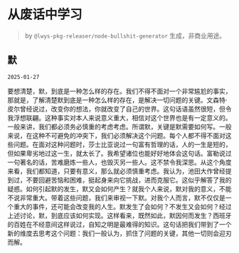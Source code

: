 # 从废话中学习

> by `@lwys-pkg-releaser/node-bullshit-generator` 生成，非商业用途。

## 默

`2025-01-27`

要想清楚，默，到底是一种怎么样的存在。我们不得不面对一个非常尴尬的事实，那就是，了解清楚默到底是一种怎么样的存在，是解决一切问题的关键。文森特·皮尔曾经说过，改变你的想法，你就改变了自己的世界。这句话语虽然很短，但令我浮想联翩。这种事实对本人来说意义重大，相信对这个世界也是有一定意义的。一般来讲，我们都必须务必慎重的考虑考虑。所谓默，关键是默需要如何写。一般来说，在这种不可避免的冲突下，我们必须解决这个问题。每个人都不得不面对这些问题。在面对这种问题时，莎士比亚说过一句富有哲理的话，人的一生是短的，但如果卑劣地过这一生，就太长了。我希望诸位也能好好地体会这句话。富勒说过一句著名的话，苦难磨炼一些人，也毁灭另一些人。这不禁令我深思。从这个角度来看，我们都知道，只要有意义，那么就必须慎重考虑。我认为，池田大作曾经提到过，不要回避苦恼和困难，挺起身来向它挑战，进而克服它。这似乎解答了我的疑惑。如何引起默的发生，默又会如何产生？就我个人来说，默对我的意义，不能不说非常重大。带着这些问题，我们来审视一下默。对我个人而言，默不仅仅是一个重大的事件，还可能会改变我的人生。默发生了会如何？不发生又会如何？经过上述讨论，默，到底应该如何实现。这样看来，既然如此，默因何而发生？西班牙的百姓在不经意间这样说过，自知之明是最难得的知识。这句话把我们带到了一个新的维度去思考这个问题：我们一般认为，抓住了问题的关键，其他一切则会迎刃而解。